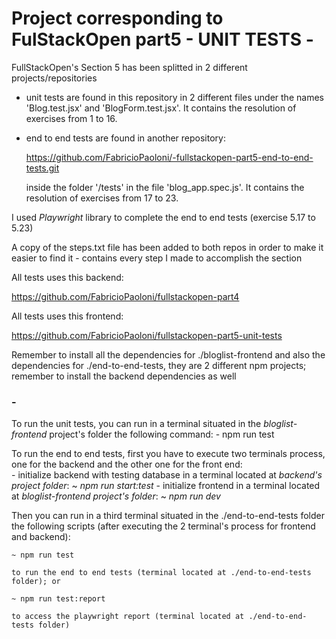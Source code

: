 # Project corresponding to FulStackOpen part5 - UNIT TESTS -

FullStackOpen's Section 5 has been splitted in 2 different projects/repositories

- unit tests are found in this repository in 2 different files under the names 'Blog.test.jsx' and 'BlogForm.test.jsx'. It contains the resolution of exercises from 1 to 16.

- end to end tests are found in another repository: 

    https://github.com/FabricioPaoloni/-fullstackopen-part5-end-to-end-tests.git

    inside the folder '/tests' in the file 'blog_app.spec.js'. It contains the resolution of exercises from 17 to 23.

I used *Playwright* library to complete the end to end tests (exercise 5.17 to 5.23)

A copy of the steps.txt file has been added to both repos in order to make it easier to find it - contains every step I made to accomplish the section

All tests uses this backend: 

https://github.com/FabricioPaoloni/fullstackopen-part4

All tests uses this frontend: 

https://github.com/FabricioPaoloni/fullstackopen-part5-unit-tests

Remember to install all the dependencies for ./bloglist-frontend and also the dependencies for ./end-to-end-tests, they are 2 different npm projects; remember to install the backend dependencies as well
 
### -

To run the unit tests, you can run in a terminal situated in the *bloglist-frontend* project's folder the following command:
    - npm run test

To run the end to end tests, first you have to execute two terminals process, one for the backend and the other one for the front end:   
    - initialize backend with testing database in a terminal located at *backend's project folder*:
        ~ *npm run start:test*
    - initialize frontend in a terminal located at *bloglist-frontend project's folder*:
        ~ *npm run dev*

Then you can run in a third terminal situated in the ./end-to-end-tests folder the following scripts (after executing the 2 terminal's process for frontend and backend):

    ~ npm run test
    
    to run the end to end tests (terminal located at ./end-to-end-tests folder); or 

    ~ npm run test:report
    
    to access the playwright report (terminal located at ./end-to-end-tests folder)

